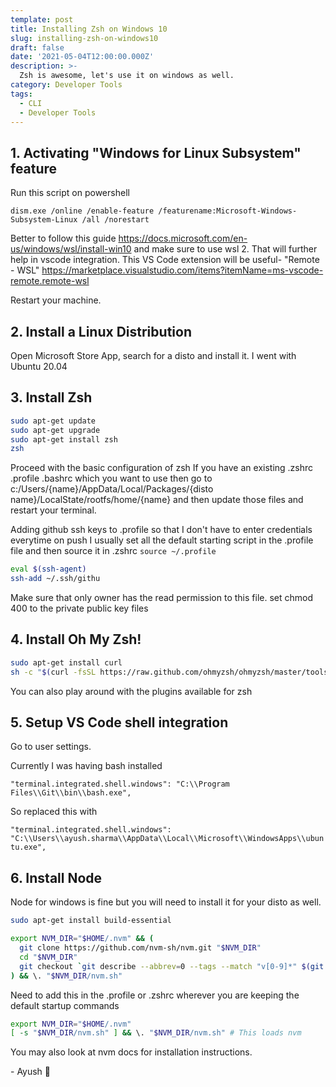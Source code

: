 ```yaml
---
template: post
title: Installing Zsh on Windows 10
slug: installing-zsh-on-windows10
draft: false
date: '2021-05-04T12:00:00.000Z'
description: >-
  Zsh is awesome, let's use it on windows as well.
category: Developer Tools
tags:
  - CLI
  - Developer Tools
---
```


## 1. Activating "Windows for Linux Subsystem" feature

Run this script on powershell

`dism.exe /online /enable-feature /featurename:Microsoft-Windows-Subsystem-Linux /all /norestart`

Better to follow this guide https://docs.microsoft.com/en-us/windows/wsl/install-win10
and make sure to use wsl 2.
That will further help in vscode integration.
This VS Code extension will be useful- "Remote - WSL"
https://marketplace.visualstudio.com/items?itemName=ms-vscode-remote.remote-wsl

Restart your machine.

## 2. Install a Linux Distribution
Open Microsoft Store App, search for a disto and install it.
I went with Ubuntu 20.04

## 3. Install Zsh

```sh
sudo apt-get update
sudo apt-get upgrade
sudo apt-get install zsh
zsh
```
Proceed with the basic configuration of zsh
If you have an existing .zshrc .profile .bashrc which you want to use then go to c:/Users/{name}/AppData/Local/Packages/{disto name}/LocalState/rootfs/home/{name} and then update those files and restart your terminal.

Adding github ssh keys to .profile so that I don't have to enter credentials everytime on push
I usually set all the default starting script in the .profile file and then source it in .zshrc
`source ~/.profile`

```sh
eval $(ssh-agent)
ssh-add ~/.ssh/githu
```
Make sure that only owner has the read permission to this file. set chmod 400 to the private public key files

## 4. Install Oh My Zsh!

```sh
sudo apt-get install curl
sh -c "$(curl -fsSL https://raw.github.com/ohmyzsh/ohmyzsh/master/tools/install.sh)"
```

You can also play around with the plugins available for zsh

## 5. Setup VS Code shell integration

Go to user settings.

Currently I was having bash installed

`"terminal.integrated.shell.windows": "C:\\Program Files\\Git\\bin\\bash.exe",`

So replaced this with

`"terminal.integrated.shell.windows": "C:\\Users\\ayush.sharma\\AppData\\Local\\Microsoft\\WindowsApps\\ubuntu.exe",`

## 6. Install Node
Node for windows is fine but you will need to install it for your disto as well.

```sh
sudo apt-get install build-essential

export NVM_DIR="$HOME/.nvm" && (
  git clone https://github.com/nvm-sh/nvm.git "$NVM_DIR"
  cd "$NVM_DIR"
  git checkout `git describe --abbrev=0 --tags --match "v[0-9]*" $(git rev-list --tags --max-count=1)`
) && \. "$NVM_DIR/nvm.sh"

```
Need to add this in the .profile or .zshrc wherever you are keeping the default startup commands

```sh
export NVM_DIR="$HOME/.nvm"
[ -s "$NVM_DIR/nvm.sh" ] && \. "$NVM_DIR/nvm.sh" # This loads nvm
```

You may also look at nvm docs for installation instructions.

\- Ayush 🙂